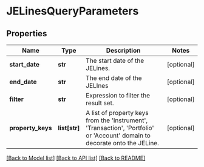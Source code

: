 # JELinesQueryParameters


## Properties
Name | Type | Description | Notes
------------ | ------------- | ------------- | -------------
**start_date** | **str** | The start date of the JELines. | [optional] 
**end_date** | **str** | The end date of the JELInes | [optional] 
**filter** | **str** | Expression to filter the result set. | [optional] 
**property_keys** | **list[str]** | A list of property keys from the &#39;Instrument&#39;, &#39;Transaction&#39;, &#39;Portfolio&#39; or &#39;Account&#39; domain to decorate onto the JELine. | [optional] 

[[Back to Model list]](../README.md#documentation-for-models) [[Back to API list]](../README.md#documentation-for-api-endpoints) [[Back to README]](../README.md)


